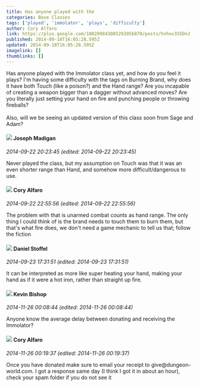 ```yaml
---
title: Has anyone played with the
categories: Base Classes
tags: ['played', 'immolator', 'plays', 'difficulty']
author: Cory Alfaro
link: https://plus.google.com/108209843085292056870/posts/hnhov3S5DnJ
published: 2014-09-18T16:05:28.595Z
updated: 2014-09-18T16:05:28.595Z
imagelink: []
thumblinks: []
---
```


Has anyone played with the Immolator class yet, and how do you feel it plays? I&#39;m having some difficulty with the tags on Burning Brand, why does it have both Touch (like a poison?) and the Hand range? Are you incapable of creating a weapon bigger than a dagger without advanced moves? Are you literally just setting your hand on fire and punching people or throwing fireballs?<br /><br />Also, will we be seeing an updated version of this class soon from Sage and Adam?
<div id='comment z12lxfkrtmedw1vjn04cjh4jjpvucnk43a0'>
  <h4><img src='{{site.baseurl}}//images/avatars/115537689100909936949_photo.jpg'> Joseph Madigan</h4>
      <p><cite>2014-09-22 20:23:45 (edited: 2014-09-22 20:23:45)</cite></p>
        <p>Never played the class, but my assumption on Touch was that it was an even shorter range than Hand, and somehow more difficult/dangerous to use.</p>
</div>
        

<div id='comment z12lxfkrtmedw1vjn04cjh4jjpvucnk43a0'>
  <h4><img src='{{site.baseurl}}//images/avatars/108209843085292056870_photo.jpg'> Cory Alfaro</h4>
      <p><cite>2014-09-22 22:55:56 (edited: 2014-09-22 22:55:56)</cite></p>
        <p>The problem with that is unarmed combat counts as hand range. The only thing I could think of is the brand needs to touch them to burn them, but that&#39;s what fire does, we don&#39;t need a game mechanic to tell us that; follow the fiction</p>
</div>
        

<div id='comment z12lxfkrtmedw1vjn04cjh4jjpvucnk43a0'>
  <h4><img src='{{site.baseurl}}//images/avatars/105002616818967324830_photo.jpg'> Daniel Stoffel</h4>
      <p><cite>2014-09-23 17:31:51 (edited: 2014-09-23 17:31:51)</cite></p>
        <p>It can be interpreted as more like super heating your hand, making your hand as if it were a hot iron, rather than straight up fire. </p>
</div>
        

<div id='comment z12lxfkrtmedw1vjn04cjh4jjpvucnk43a0'>
  <h4><img src='{{site.baseurl}}//images/avatars/100424412140902570981_photo.jpg'> Kevin Bishop</h4>
      <p><cite>2014-11-26 00:08:44 (edited: 2014-11-26 00:08:44)</cite></p>
        <p>Anyone know the average delay between donating and receiving the Immolator?</p>
</div>
        

<div id='comment z12lxfkrtmedw1vjn04cjh4jjpvucnk43a0'>
  <h4><img src='{{site.baseurl}}//images/avatars/108209843085292056870_photo.jpg'> Cory Alfaro</h4>
      <p><cite>2014-11-26 00:19:37 (edited: 2014-11-26 00:19:37)</cite></p>
        <p>Once you have donated make sure to email your receipt to give@dungeon-world.com. I got a response same day (I think I got it in about an hour), check your spam folder if you do not see it</p>
</div>
        